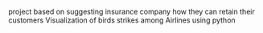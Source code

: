 project based on suggesting insurance company how they can retain their customers 
Visualization of birds strikes among Airlines using python 
